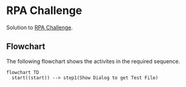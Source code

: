 # RPA Challenge
Solution to [RPA Challenge](rpachallenge.com).

## Flowchart

The following flowchart shows the activites in the required sequence.

```mermaid
flowchart TD
  start((start)) --> step1(Show Dialog to get Test File)
```
